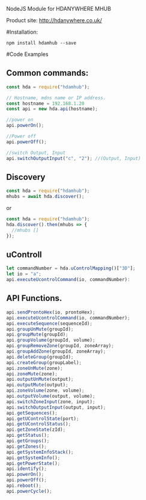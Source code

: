 NodeJS Module for HDANYWHERE MHUB

Product site: http://hdanywhere.co.uk/

#Installation:

`npm install hdamhub --save`

#Code Examples

## Common commands:

```javascript
const hda = require("hdamhub");

// Hostname, mdns name or IP address.
const hostname = 192.168.1.20
const api = new hda.api(hostname);

//power on
api.powerOn();

//Power off
api.powerOff();

//switch Output, Input
api.switchOutputInput("c", "2"); //(Output, Input)
```

## Discovery

```javascript
const hda = require("hdamhub");
mhubs = await hda.discover();
```

or

```javascript
const hda = require("hdamhub");
hda.discover().then(mhubs => {
  //mhubs []
});
```

## uControll

```javascript
let commandNumber = hda.uControlMapping()["3D"];
let io = "a";
api.executeUcontrolCommand(io, commandNumber):
```

## API Functions.

```javascript
api.sendProntoHex(io, prontoHex);
api.executeUcontrolCommand(io, commandNumber);
api.executeSequence(sequenceId);
api.groupUnMute(groupId);
api.groupMute(groupId);
api.groupVolume(groupId, volume);
api.groupRemoveZone(groupId, zoneArray);
api.groupAddZone(groupId, zoneArray);
api.deleteGroup(groupId);
api.createGroup(groupLabel);
api.zoneUnMute(zone);
api.zoneMute(zone);
api.outputUnMute(output);
api.outputMute(output);
api.zoneVolume(zone, volume);
api.outputVolume(output, volume);
api.switchZoneInput(zone, input);
api.switchOutputInput(output, input);
api.getSequences();
api.getUControlState(port);
api.getUControlStatus();
api.getZoneState(zId);
api.getStatus();
api.getGroups();
api.getZones();
api.getSystemInfoStack();
api.getSystemInfo();
api.getPowerState();
api.identify();
api.powerOn();
api.powerOff();
api.reboot();
api.powerCycle();
```
